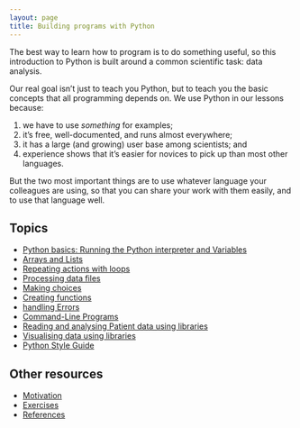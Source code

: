 ```yaml
---
layout: page
title: Building programs with Python
---
```


The best way to learn how to program is to do something useful, so this introduction to Python is built around a common scientific task: data analysis.

Our real goal isn’t just to teach you Python, but to teach you the basic concepts that all programming depends on. We use Python in our lessons because:

1. we have to use *something* for examples;
2. it’s free, well-documented, and runs almost everywhere;
3. it has a large (and growing) user base among scientists; and
4. experience shows that it’s easier for novices to pick up than most other languages.

But the two most important things are to use whatever language your colleagues are using, so that you can share your work with them easily, and to use that language well.

## Topics

*  [Python basics: Running the Python interpreter and Variables](01-basic.html)
*  [Arrays and Lists](02-lists.html)
*  [Repeating actions with loops](03-loops.html)
*  [Processing data files](04-files.html)
*  [Making choices](05-cond.html)
*  [Creating functions](06-functions.html)
*  [handling Errors](07-errors.html)
*  [Command-Line Programs](08-cmdline.html)
*  [Reading and analysing Patient data using libraries](09-numpy.html)
*  [Visualising data using libraries](10-matplotlib.html)
*  [Python Style Guide](11-Python-style-guide.html)

## Other resources

*  [Motivation](motivation.html)
*  [Exercises](Challenges.html)
*  [References](../../reference.html)

